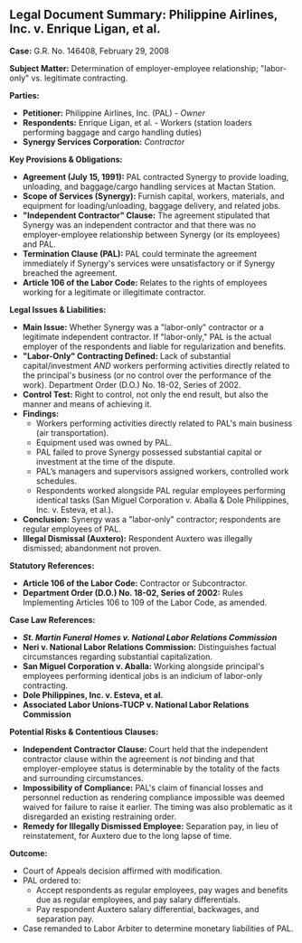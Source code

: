 ## Legal Document Summary: Philippine Airlines, Inc. v. Enrique Ligan, et al.

**Case:** G.R. No. 146408, February 29, 2008

**Subject Matter:** Determination of employer-employee relationship; "labor-only" vs. legitimate contracting.

**Parties:**

*   **Petitioner:** Philippine Airlines, Inc. (PAL) - *Owner*
*   **Respondents:** Enrique Ligan, et al. - Workers (station loaders performing baggage and cargo handling duties)
*   **Synergy Services Corporation:** *Contractor*

**Key Provisions & Obligations:**

*   **Agreement (July 15, 1991):** PAL contracted Synergy to provide loading, unloading, and baggage/cargo handling services at Mactan Station.
*   **Scope of Services (Synergy):** Furnish capital, workers, materials, and equipment for loading/unloading, baggage delivery, and related jobs.
*   **"Independent Contractor" Clause:** The agreement stipulated that Synergy was an independent contractor and that there was no employer-employee relationship between Synergy (or its employees) and PAL.
*   **Termination Clause (PAL):** PAL could terminate the agreement immediately if Synergy's services were unsatisfactory or if Synergy breached the agreement.
*    **Article 106 of the Labor Code:** Relates to the rights of employees working for a legitimate or illegitimate contractor.

**Legal Issues & Liabilities:**

*   **Main Issue:** Whether Synergy was a "labor-only" contractor or a legitimate independent contractor. If "labor-only," PAL is the actual employer of the respondents and liable for regularization and benefits.
*   **"Labor-Only" Contracting Defined:** Lack of substantial capital/investment *AND* workers performing activities directly related to the principal's business (or no control over the performance of the work). Department Order (D.O.) No. 18-02, Series of 2002.
*   **Control Test:** Right to control, not only the end result, but also the manner and means of achieving it.
*   **Findings:**
    *   Workers performing activities directly related to PAL's main business (air transportation).
    *   Equipment used was owned by PAL.
    *   PAL failed to prove Synergy possessed substantial capital or investment at the time of the dispute.
    *   PAL’s managers and supervisors assigned workers, controlled work schedules.
    *   Respondents worked alongside PAL regular employees performing identical tasks (San Miguel Corporation v. Aballa & Dole Philippines, Inc. v. Esteva, et al.).
*   **Conclusion:** Synergy was a "labor-only" contractor; respondents are regular employees of PAL.
*   **Illegal Dismissal (Auxtero):** Respondent Auxtero was illegally dismissed; abandonment not proven.

**Statutory References:**

*   **Article 106 of the Labor Code:** Contractor or Subcontractor.
*   **Department Order (D.O.) No. 18-02, Series of 2002:** Rules Implementing Articles 106 to 109 of the Labor Code, as amended.

**Case Law References:**

*   ***St. Martin Funeral Homes v. National Labor Relations Commission***
*   **Neri v. National Labor Relations Commission:** Distinguishes factual circumstances regarding substantial capitalization.
*   **San Miguel Corporation v. Aballa:** Working alongside principal's employees performing identical jobs is an indicium of labor-only contracting.
*   **Dole Philippines, Inc. v. Esteva, et al.**
*   **Associated Labor Unions-TUCP v. National Labor Relations Commission**

**Potential Risks & Contentious Clauses:**

*   **Independent Contractor Clause:** Court held that the independent contractor clause within the agreement is *not* binding and that employer-employee status is determinable by the totality of the facts and surrounding circumstances.
*   **Impossibility of Compliance:** PAL's claim of financial losses and personnel reduction as rendering compliance impossible was deemed waived for failure to raise it earlier. The timing was also problematic as it disregarded an existing restraining order.
*   **Remedy for Illegally Dismissed Employee:** Separation pay, in lieu of reinstatement, for Auxtero due to the long lapse of time.

**Outcome:**

*   Court of Appeals decision affirmed with modification.
*   PAL ordered to:
    *   Accept respondents as regular employees, pay wages and benefits due as regular employees, and pay salary differentials.
    *   Pay respondent Auxtero salary differential, backwages, and separation pay.
*   Case remanded to Labor Arbiter to determine monetary liabilities of PAL.
